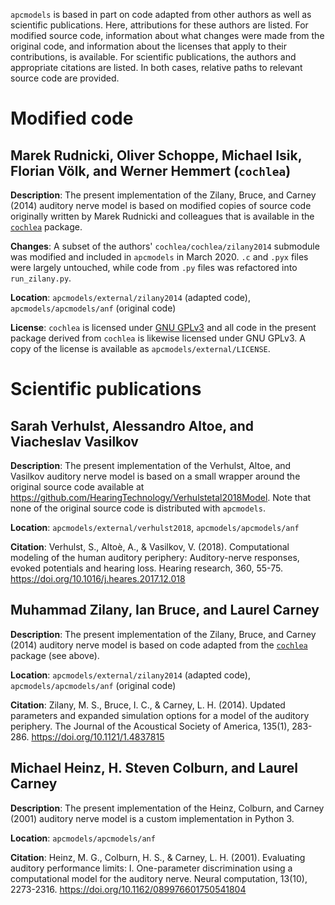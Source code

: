 `apcmodels` is based in part on code adapted from other authors as well as scientific publications. Here, attributions for these authors are listed. For modified source code, information about what changes were made from the original code, and information about the licenses that apply to their contributions, is available. For scientific publications, the authors and appropriate citations are listed. In both cases, relative paths to relevant source code are provided.

# Modified code

## Marek Rudnicki, Oliver Schoppe, Michael Isik, Florian Völk, and Werner Hemmert (`cochlea`)

**Description**: The present implementation of the Zilany, Bruce, and Carney (2014) auditory nerve model is based on modified copies of source code originally written by Marek Rudnicki and colleagues that is available in the [`cochlea`](https://github.com/mrkrd/cochlea) package. 

**Changes**: A subset of the authors' `cochlea/cochlea/zilany2014` submodule was modified and included in `apcmodels` in March 2020. `.c` and `.pyx` files were largely untouched, while code from `.py` files was refactored into `run_zilany.py`.

**Location**: `apcmodels/external/zilany2014` (adapted code), `apcmodels/apcmodels/anf` (original code)

**License**:  `cochlea` is licensed under [GNU GPLv3](https://github.com/mrkrd/cochlea/blob/master/COPYING.txt) and all code in the present package derived from `cochlea` is likewise licensed under GNU GPLv3. A copy of the license is available as `apcmodels/external/LICENSE`.

# Scientific publications

## Sarah Verhulst, Alessandro Altoe, and Viacheslav Vasilkov

**Description**: The present implementation of the Verhulst, Altoe, and Vasilkov auditory nerve model is based on a small wrapper around the original source code available at https://github.com/HearingTechnology/Verhulstetal2018Model. Note that none of the original source code is distributed with `apcmodels`.

**Location**: `apcmodels/external/verhulst2018`, `apcmodels/apcmodels/anf`

**Citation**: Verhulst, S., Altoè, A., & Vasilkov, V. (2018). Computational modeling of the human auditory periphery: Auditory-nerve responses, evoked potentials and hearing loss. Hearing research, 360, 55-75. https://doi.org/10.1016/j.heares.2017.12.018

## Muhammad Zilany, Ian Bruce, and Laurel Carney

**Description**: The present implementation of the Zilany, Bruce, and Carney (2014) auditory nerve model is based on code adapted from the [`cochlea`](https://github.com/mrkrd/cochlea) package (see above).

**Location**: `apcmodels/external/zilany2014` (adapted code), `apcmodels/apcmodels/anf` (original code)

**Citation**: Zilany, M. S., Bruce, I. C., & Carney, L. H. (2014). Updated parameters and expanded simulation options for a model of the auditory periphery. The Journal of the Acoustical Society of America, 135(1), 283-286. https://doi.org/10.1121/1.4837815

## Michael Heinz, H. Steven Colburn, and Laurel Carney

**Description**: The present implementation of the Heinz, Colburn, and Carney (2001) auditory nerve model is a custom implementation in Python 3. 

**Location**: `apcmodels/apcmodels/anf`

**Citation**: Heinz, M. G., Colburn, H. S., & Carney, L. H. (2001). Evaluating auditory performance limits: I. One-parameter discrimination using a computational model for the auditory nerve. Neural computation, 13(10), 2273-2316. https://doi.org/10.1162/089976601750541804